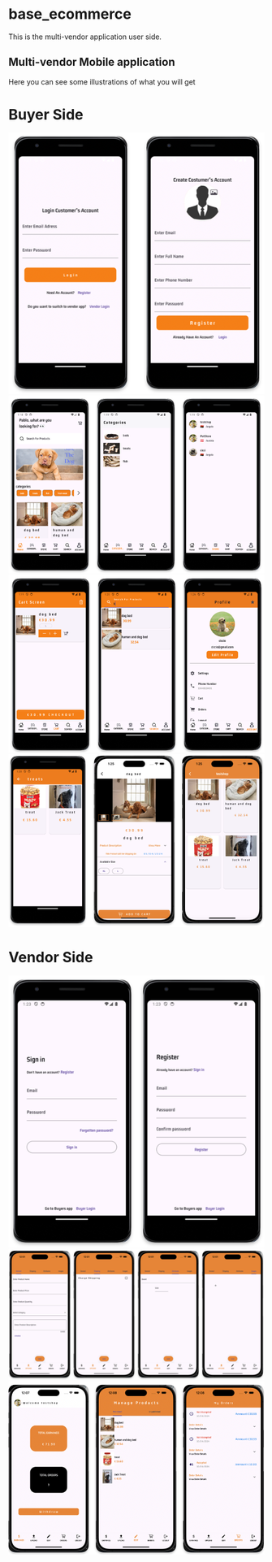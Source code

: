 # base_ecommerce

This is the multi-vendor application user side.

## Multi-vendor Mobile application

Here you can see some illustrations of what you will get

# Buyer Side
![Home page Multi-vendor buyer side](../../images/multivendor/buyer_autentication_screens.png)
![Home page Multi-vendor buyer side](../../images/multivendor/buyer_nav_screens_1.png)
![Home page Multi-vendor buyer side](../../images/multivendor/buyer_nav_screens_2.png)
![Home page Multi-vendor buyer side](../../images/multivendor/buyer_inner_screens_1.png)

# Vendor Side
![Home page Multi-vendor buyer side](../../images/multivendor/vendor_autentication_screens.png)
![Home page Multi-vendor buyer side](../../images/multivendor/vendor_upload_screens.png)
![Home page Multi-vendor buyer side](../../images/multivendor/vendor_navigation_screens_old.png)
